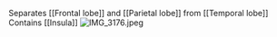 Separates \[\[Frontal lobe]] and \[\[Parietal lobe]] from \[\[Temporal lobe]]
Contains \[\[Insula]]
![IMG\_3176.jpeg](img_3176.jpeg)
